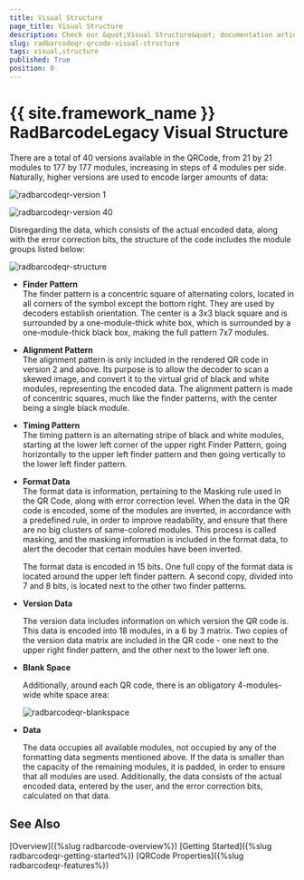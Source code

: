 ```yaml
---
title: Visual Structure
page_title: Visual Structure
description: Check our &quot;Visual Structure&quot; documentation article for the RadBarcode {{ site.framework_name }} control.
slug: radbarcodeqr-qrcode-visual-structure
tags: visual,structure
published: True
position: 0
---
```


# {{ site.framework_name }} RadBarcodeLegacy Visual Structure

There are a total of 40 versions available in the QRCode,  from 21 by 21 modules to 177 by  177 modules, increasing in steps of 4 modules per side. Naturally, higher versions are used to encode larger amounts of data:

![radbarcodeqr-version 1](images/radbarcodeqr-version1.png)

![radbarcodeqr-version 40](images/radbarcodeqr-version40.png)

Disregarding the data, which consists of the actual encoded data, along with the error correction bits, the structure of the code includes the module groups listed below:

![radbarcodeqr-structure](images/radbarcodeqr-structure.png)

* __Finder Pattern__  
	The finder pattern is a concentric square of alternating colors, located in all corners of the symbol except the bottom right. They are used by decoders establish orientation. The center is a 3x3 black square and is surrounded by a one-module-thick white box, which is surrounded by a one-module-thick black box, making the full pattern 7x7 modules.

* __Alignment Pattern__  
	The alignment pattern is only included in the rendered QR code in version 2 and above. Its purpose is to allow the decoder to scan a skewed image, and convert it to the virtual grid of black and white modules, representing the encoded data. The alignment pattern is made of concentric squares, much like the finder patterns, with the center being a single black module.

* __Timing Pattern__  
	The timing pattern is an alternating stripe of black and white modules, starting at the lower left corner of the upper right Finder Pattern, going horizontally to the upper left finder pattern and then going vertically to the lower left finder pattern.

* __Format Data__  
	The format data is information, pertaining to the Masking rule used in the QR Code, along with error correction level. When the data in the QR code is encoded, some of the modules are inverted, in accordance with a predefined rule, in order to improve readability, and ensure that there are no big clusters of same-colored modules. This process is called masking, and the masking information is included in the format data, to alert the decoder that certain modules have been inverted.

	The format data is encoded in 15 bits. One full copy of the format data is located around the upper left finder pattern. A second copy, divided into 7 and 8 bits, is located next to the other two finder patterns.

* __Version Data__

	The version data includes information on which version the QR code is. This data is encoded into 18 modules, in a 6 by 3 matrix. Two copies of the version data matrix are included in the QR code - one next to the upper right finder pattern, and the other next to the lower left one.

* __Blank Space__

	Additionally, around each QR code, there is an obligatory 4-modules-wide white space area:

	![radbarcodeqr-blankspace](images/radbarcodeqr-blankspace.png)

* __Data__

	The data occupies all available modules, not occupied by any of the formatting data segments mentioned above. If the data is smaller than the capacity of the remaining modules, it is padded, in order to ensure that all modules are used. Additionally, the data consists of the actual encoded data, entered by the user, and the error correction bits, calculated on that data.

## See Also
[Overview]({%slug radbarcode-overview%})
[Getting Started]({%slug radbarcodeqr-getting-started%})
[QRCode Properties]({%slug radbarcodeqr-features%})